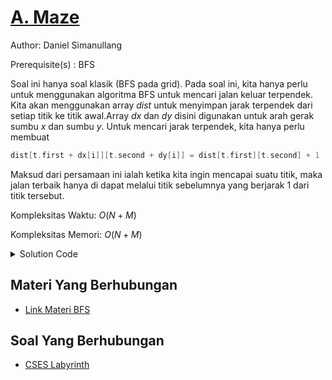 # [A. Maze](https://tlx.toki.id/courses/competitive/chapters/09/problems/A)

Author: Daniel Simanullang 

Prerequisite(s) : BFS

<!-- Masukkan penjelasan disini -->
Soal ini hanya soal klasik (BFS pada grid). Pada soal ini, kita hanya perlu untuk menggunakan algoritma BFS untuk mencari jalan keluar terpendek. Kita akan menggunakan array $dist$ untuk menyimpan jarak terpendek dari setiap titik ke titik awal.Array $dx$ dan $dy$ disini digunakan untuk arah gerak sumbu $x$ dan sumbu $y$. Untuk mencari jarak terpendek, kita hanya perlu membuat 

```c++
dist[t.first + dx[i]][t.second + dy[i]] = dist[t.first][t.second] + 1
```

Maksud dari persamaan ini ialah ketika kita ingin mencapai suatu titik, maka jalan terbaik hanya di dapat melalui titik sebelumnya yang berjarak $1$ dari titik tersebut. 

Kompleksitas Waktu: $O(N+M)$

Kompleksitas Memori: $O(N+M)$

<details>
  <summary>Solution Code</summary>

```c++
#include <bits/stdc++.h>
#include <ext/pb_ds/assoc_container.hpp>
#include <ext/pb_ds/tree_policy.hpp>
using namespace __gnu_pbds;
using namespace std;

// defines
#define int long long
#define debug(x) cerr << "(" << #x << "=" << x << "," << __LINE__ << ")\n";
#define sz(x) ((int)x.size());
#define all(x) (x).begin(), (x).end();

// constants
const int dx[4]{1, 0, -1, 0}, dy[4]{0, 1, 0, -1};
const char dir[4]{'D', 'R', 'U', 'L'};
const int mod = 1e9 + 7;
const int maxn = 2e5 + 5;
const double eps = 1e-9;

// typedefs
typedef vector<vector<int> > vii;
typedef vector<int> vi;
typedef pair<int, int> pii;

// Template
template <class T>
using oset =
    tree<T, null_type, less<T>, rb_tree_tag, tree_order_statistics_node_update>;

// Mods
int mul(int a, int b, int MOD) { return ((a % MOD) * (b % MOD)) % MOD; }
int add(int a, int b, int MOD) { return (a + b) % MOD; }
int sub(int a, int b, int MOD) { return (MOD + a - b) % MOD; }

signed main() {
  ios_base::sync_with_stdio(false);
  cin.tie(NULL);
  int n, m;
  cin >> n >> m;
  vector<vector<int> > grid(n, vector<int>(m));
  for (int i = 0; i < n; i++) {
    for (int j = 0; j < m; j++) {
      cin >> grid[i][j];
    }
  }
  int a, b;
  cin >> a >> b;
  a--, b--;
  vector<vector<int> > dist(n, vector<int>(m, INT_MAX));
  queue<pair<int, int> > q;
  vector<vector<bool> > vis(n, vector<bool>(m, 0));
  q.push({a, b});
  dist[a][b] = 1;
  vis[a][b] = 1;
  while (not q.empty()) {
    auto t = q.front();
    q.pop();
    for (int i = 0; i < 4; i++) {
      if (t.first + dx[i] >= 0 and t.first + dx[i] < n and
          t.second + dy[i] >= 0 and t.second + dy[i] < m and
          not vis[t.first + dx[i]][t.second + dy[i]] and
          grid[t.first + dx[i]][t.second + dy[i]] != -1) {
        q.push({t.first + dx[i], t.second + dy[i]});
        dist[t.first + dx[i]][t.second + dy[i]] = dist[t.first][t.second] + 1;
        vis[t.first + dx[i]][t.second + dy[i]] = 1;
      }
    }
  }
  int ans = INT_MAX;
  for (int i = 0; i < n; i++) {
    ans = min({ans, dist[i][0], dist[i][m - 1]});
  }
  for (int i = 0; i < m; i++) {
    ans = min({ans, dist[0][i], dist[n - 1][i]});
  }
  cout << ans << '\n';

  return 0;
}
```
</details>

<!-- Tambahkan komentar apabila perlu

## Komentar
    
- Komentar I
- Komentar II

-->


## Materi Yang Berhubungan
    
- [Link Materi BFS](https://usaco.guide/silver/graph-traversal?lang=cpp)




## Soal Yang Berhubungan
    
- [CSES Labyrinth](https://cses.fi/problemset/task/1193/)
